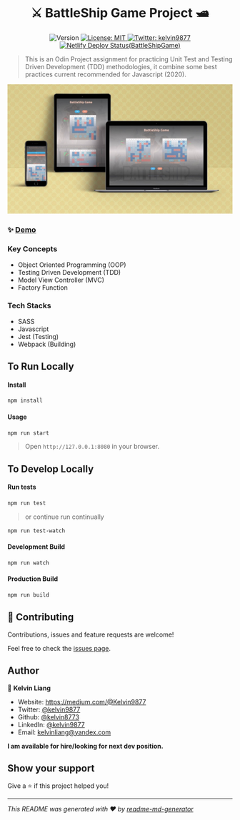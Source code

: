 <h1 align="center">⚔️ BattleShip Game Project 🛥</h1>

<p align="center">
  <img alt="Version" src="https://img.shields.io/badge/version-1.0.0-blue.svg?cacheSeconds=2592000" />
  <a href="#" target="_blank">
    <img alt="License: MIT" src="https://img.shields.io/badge/License-MIT-yellow.svg" />
  </a>
  <a href="https://twitter.com/kelvin9877" target="_blank">
    <img alt="Twitter: kelvin9877" src="https://img.shields.io/twitter/follow/kelvin9877.svg?style=social" />
  </a>
  <a href="https://app.netlify.com/sites/battleshipgame/deploys" target="_blank">
    <img alt="Netlify Deploy Status(BattleShipGame)" src="https://api.netlify.com/api/v1/badges/e87bae3c-6191-41a1-acef-5132d171c053/deploy-status">
  </a>
</p>

> This is an Odin Project assignment for practicing Unit Test and Testing Driven Development (TDD) methodologies, it combine some best practices  current recommended for Javascript (2020).

[![battShip-screenShoot](./docs/bs-showcase-web.jpg)](https://battleship.kelvinliang.cn/)

### ✨ [Demo](https://battleship.kelvinliang.cn/)

### Key Concepts
* Object Oriented Programming (OOP)
* Testing Driven Development (TDD)
* Model View Controller (MVC)
* Factory Function

### Tech Stacks
* SASS
* Javascript
* Jest (Testing)
* Webpack (Building)

## To Run Locally

#### Install

```sh
npm install
```

#### Usage

```sh
npm run start
```
> Open `http://127.0.0.1:8080` in your browser.

## To Develop Locally

#### Run tests

```sh
npm run test
```
> or continue run continually
```sh
npm run test-watch
```

#### Development Build
```sh
npm run watch
```

#### Production Build
```sh
npm run build
```

## 🤝 Contributing
Contributions, issues and feature requests are welcome!

Feel free to check the [issues page](https://github.com/kelvin8773/odin-battle-ship/issues).


## Author

👤 **Kelvin Liang**

* Website: https://medium.com/@Kelvin9877
* Twitter: [@kelvin9877](https://twitter.com/kelvin9877)
* Github: [@kelvin8773](https://github.com/kelvin8773)
* LinkedIn: [@kelvin9877](https://linkedin.com/in/kelvin9877)
* Email: [kelvinliang@yandex.com](mailto:kelvinliang@yandex.com)

**I am available for hire/looking for next dev position.**

## Show your support

Give a ⭐️ if this project helped you!

***
_This README was generated with ❤️ by [readme-md-generator](https://github.com/kefranabg/readme-md-generator)_